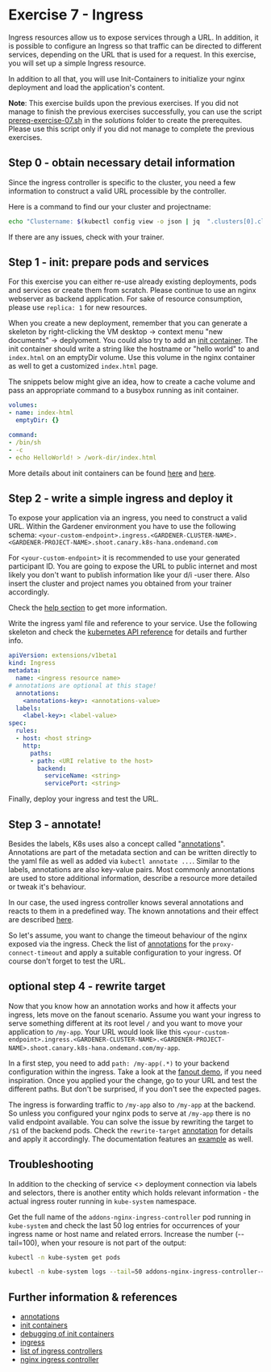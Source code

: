 # Exercise 7 - Ingress

Ingress resources allow us to expose services through a URL. In addition, it is possible to configure an Ingress so that traffic can be directed to different services, depending on the URL that is used for a request. In this exercise, you will set up a simple Ingress resource.

In addition to all that, you will use Init-Containers to initialize your nginx deployment and load the application's content.

**Note**: This exercise builds upon the previous exercises. If you did not manage to finish the previous exercises successfully, you can use the script [prereq-exercise-07.sh](solutions/prereq-exercise-07.sh) in the *solutions* folder to create the prerequites. Please use this script only if you did not manage to complete the previous exercises.

## Step 0 - obtain necessary detail information
Since the ingress controller is specific to the cluster, you need a few information to construct a valid URL processible by the controller.

Here is a command to find our your cluster and projectname:
```bash
echo "Clustername: $(kubectl config view -o json | jq  ".clusters[0].cluster.server" | cut -d. -f2)"; echo "Projectname: $(kubectl config view -o json | jq  ".clusters[0].cluster.server" | cut -d. -f3)"
```
If there are any issues, check with your trainer.

## Step 1 - init: prepare pods and services
For this exercise you can either re-use already existing deployments, pods and services or create them from scratch. Please continue to use an nginx webserver as backend application. For sake of resource consumption, please use `replica: 1` for new resources.

When you create a new deployment, remember that you can generate a skeleton by right-clicking the VM desktop -> context menu "new documents" -> deplyoment. You could also try to add an [init container](https://kubernetes.io/docs/concepts/workloads/pods/init-containers/). The init container should write a string like the hostname or "hello world" to and `index.html` on an emptyDir volume. Use this volume in the nginx container as well to get a customized `index.html` page.

The snippets below might give an idea, how to create a cache volume and pass an appropriate command to a busybox running as init container.

```yaml
volumes:
- name: index-html
  emptyDir: {}

```

```yaml
command:
- /bin/sh
- -c
- echo HelloWorld! > /work-dir/index.html
```

More details about init containers can be found [here](https://kubernetes.io/docs/tasks/configure-pod-container/configure-pod-initialization/) and [here](https://kubernetes.io/docs/concepts/workloads/pods/init-containers/).

## Step 2 - write a simple ingress and deploy it
To expose your application via an ingress, you need to construct a valid URL. Within the Gardener environment you have to use the following schema: `<your-custom-endpoint>.ingress.<GARDENER-CLUSTER-NAME>.<GARDENER-PROJECT-NAME>.shoot.canary.k8s-hana.ondemand.com`

For `<your-custom-endpoint>` it is recommended to use your generated participant ID. You are going to expose the URL to public internet and most likely you don't want to publish information like your d/i -user there. Also insert the cluster and project names you obtained from your trainer accordingly.

Check the [help section](https://github.wdf.sap.corp/pages/kubernetes/gardener/doc/2017/01/16/howto-service-access.html) to get more information.

Write the ingress yaml file and reference to your service. Use the following skeleton and check the [kubernetes API reference](https://kubernetes.io/docs/reference/) for details and further info. 

```yaml
apiVersion: extensions/v1beta1
kind: Ingress
metadata:
  name: <ingress resource name>
# annotations are optional at this stage! 
  annotations:
    <annotations-key>: <annotations-value>
  labels:
    <label-key>: <label-value>
spec:
  rules:
  - host: <host string>
    http:
      paths:
      - path: <URI relative to the host>
        backend:
          serviceName: <string>
          servicePort: <string>
```

Finally, deploy your ingress and test the URL.

## Step 3 - annotate!
Besides the labels, K8s uses also a concept called "[annotations](https://kubernetes.io/docs/concepts/overview/working-with-objects/annotations/)". Annotations are part of the metadata section and can be written directly to the yaml file as well as added via `kubectl annotate ...`. Similar to the labels, annotations are also key-value pairs.
Most commonly annontations are used to store additional information, describe a resource more detailed or tweak it's behaviour.

In our case, the used ingress controller knows several annotations and reacts to them in a predefined way. The known annotations and their effect are described [here]( https://kubernetes.github.io/ingress-nginx/user-guide/nginx-configuration/annotations/).

So let's assume, you want to change the timeout behaviour of the nginx exposed via the ingress. Check the list of [annotations](https://kubernetes.github.io/ingress-nginx/user-guide/nginx-configuration/annotations/) for the `proxy-connect-timeout` and apply a suitable configuration to your ingress. Of course don't forget to test the URL.

## optional step 4 - rewrite target
Now that you know how an annotation works and how it affects your ingress, lets move on the fanout scenario. Assume you want your ingress to serve something different at its root level `/` and you want to move your application to `/my-app`. Your URL would look like this `<your-custom-endpoint>.ingress.<GARDENER-CLUSTER-NAME>.<GARDENER-PROJECT-NAME>.shoot.canary.k8s-hana.ondemand.com/my-app`.

In a first step, you need to add `path: /my-app(.*)` to your backend configuration within the ingress. Take a look at the [fanout demo](./demo/09b_fanout_and_virtual_host_ingress.yaml), if you need inspiration. Once you applied your the change, go to your URL and test the different paths. But don't be surprised, if you don't see the expected pages.

The ingress is forwarding traffic to `/my-app` also to `/my-app` at the backend. So unless you configured your nginx pods to serve at `/my-app` there is no valid endpoint available. You can solve the issue by rewriting the target to `/$1` of the backend pods. Check the `rewrite-target` [annotation](https://kubernetes.github.io/ingress-nginx/user-guide/nginx-configuration/annotations/#rewrite) for details and apply it accordingly. The documentation features an [example](https://kubernetes.github.io/ingress-nginx/examples/rewrite/) as well.


## Troubleshooting
In addition to the checking of service <> deployment connection via labels and selectors, there is another entity which holds relevant information - the actual ingress router running in `kube-system` namespace.

Get the full name of the `addons-nginx-ingress-controller` pod running in `kube-system` and check the last 50 log entries for occurrences of your ingress name or host name and related errors. Increase the number (--tail=100), when your resoure is not part of the output:
```bash
kubectl -n kube-system get pods

kubectl -n kube-system logs --tail=50 addons-nginx-ingress-controller-<some ID>

```

## Further information & references
- [annotations](https://kubernetes.io/docs/concepts/overview/working-with-objects/annotations/)
- [init containers](https://kubernetes.io/docs/concepts/workloads/pods/init-containers/)
- [debugging of init containers](https://kubernetes.io/docs/tasks/debug-application-cluster/debug-init-containers/)
- [ingress](https://kubernetes.io/docs/concepts/services-networking/ingress/)
- [list of ingress controllers](https://kubernetes.io/docs/concepts/services-networking/ingress-controllers/)
- [nginx ingress controller](https://www.nginx.com/products/nginx/kubernetes-ingress-controller)